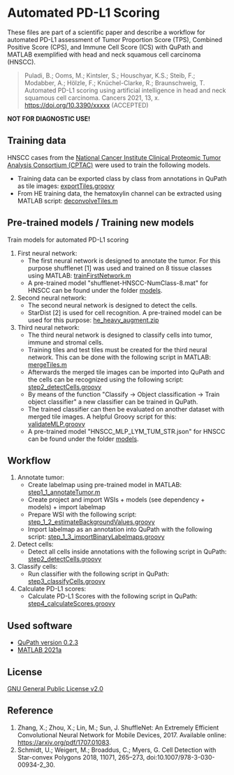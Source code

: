 # Automated PD-L1 Scoring
These files are part of a scientific paper and describe a workflow for automated PD-L1 assessment of Tumor Proportion Score (TPS), Combined Positive Score (CPS), and Immune Cell Score (ICS) with QuPath and MATLAB exemplified with head and neck squamous cell carcinoma (HNSCC). 

> Puladi, B.; Ooms, M.; Kintsler, S.; Houschyar, K.S.; Steib, F.; Modabber, A.; Hölzle, F.; Knüchel-Clarke, R.; Braunschweig, T. Automated PD-L1 scoring using artificial intelligence in head and neck squamous cell carcinoma. Cancers 2021, 13, x. https://doi.org/10.3390/xxxxx (ACCEPTED)


**NOT FOR DIAGNOSTIC USE!**

## Training data
HNSCC cases from the [National Cancer Institute Clinical Proteomic Tumor Analysis Consortium (CPTAC)](https://wiki.cancerimagingarchive.net/display/Public/CPTAC-HNSCC) were used to train the following models.

- Training data can be exported class by class from annotations in QuPath as tile images: [exportTiles.groovy](/training/exportTiles.groovy)
- From HE training data, the hematoxylin channel can be extracted using MATLAB script: [deconvolveTiles.m](/training/deconvolveTiles.m)

## Pre-trained models / Training new models

Train models for automated PD-L1 scoring 

1. First neural network:
    - The first neural network is designed to annotate the tumor. For this purpose shufflenet [1] was used and trained on 8 tissue classes using MATLAB: [trainFirstNetwork.m](/training/trainFirstNetwork.m)
    - A pre-trained model "shufflenet-HNSCC-NumClass-8.mat" for HNSCC can be found under the folder [models](/models/).
2. Second neural network:
    - The second neural network is designed to detect the cells.
    - StarDist [2] is used for cell recognition. A pre-trained model can be used for this purpose: [he_heavy_augment.zip](https://github.com/stardist/stardist-imagej/tree/master/src/main/resources/models/2D/he_heavy_augment.zip)
3. Third neural network:
    - The third neural network is designed to classify cells into tumor, immune and stromal cells.
    - Training tiles and test tiles must be created for the third neural network. This can be done with the following script in MATLAB: [mergeTiles.m](/training/mergeTiles.m)
    - Afterwards the merged tile images can be imported into QuPath and the cells can be recognized using the following script: [step2_detectCells.groovy](workflow/step2_detectCells.groovy)
    - By means of the function "Classify &#8594; Object classification &#8594; Train object classifier" a new classifier can be trained in QuPath.
    - The trained classifier can then be evaluated on another dataset with merged tile images. A helpful Groovy script for this: [validateMLP.groovy](training/validateMLP.groovy)
    - A pre-trained model "HNSCC_MLP_LYM_TUM_STR.json" for HNSCC can be found under the folder [models](/models/).

## Workflow
1. Annotate tumor:
    - Create labelmap using pre-trained model in MATLAB: [step1_1_annotateTumor.m](workflow/step1_1_annotateTumor.m)
    - Create project and import WSIs + models (see dependency + models) + import labelmap
    - Prepare WSI with the  following script: [step_1_2_estimateBackgroundValues.groovy](dependency/step_1_2_estimateBackgroundValues.groovy)
    - Import labelmap as an annotation into QuPath with the following script: [step_1_3_importBinaryLabelmaps.groovy ](dependency/step_1_3_importBinaryLabelmaps.groovy)
2. Detect cells:
    - Detect all cells inside annotations with the following script in QuPath: [step2_detectCells.groovy](workflow/step2_detectCells.groovy)
3. Classify cells:
    - Run classifier with the following script in QuPath: [step3_classifyCells.groovy](workflow/step3_classifyCells.groov)
4. Calculate PD-L1 scores:
    - Calculate PD-L1 Scores with the following script in QuPath: [step4_calculateScores.groovy](workflow/step4_calculateScores.groovy)

## Used software
- [QuPath version 0.2.3](https://github.com/qupath/qupath)
- [MATLAB 2021a](https://www.mathworks.com)

## License
[GNU General Public License v2.0](/LICENSE)

## Reference
1. Zhang, X.; Zhou, X.; Lin, M.; Sun, J. ShuffleNet: An Extremely Efficient Convolutional Neural Network for Mobile Devices, 2017. Available online: https://arxiv.org/pdf/1707.01083.
2. Schmidt, U.; Weigert, M.; Broaddus, C.; Myers, G. Cell Detection with Star-convex Polygons 2018, 11071, 265–273, doi:10.1007/978-3-030-00934-2_30.
